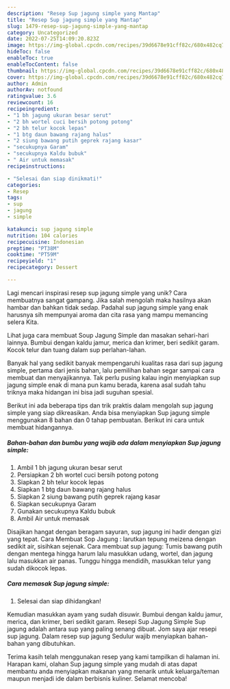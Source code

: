 ```yaml
---
description: "Resep Sup jagung simple yang Mantap"
title: "Resep Sup jagung simple yang Mantap"
slug: 1479-resep-sup-jagung-simple-yang-mantap
category: Uncategorized
date: 2022-07-25T14:09:20.823Z
image: https://img-global.cpcdn.com/recipes/39d6678e91cff82c/680x482cq70/sup-jagung-simple-foto-resep-utama.jpg
hideToc: false
enableToc: true
enableTocContent: false
thumbnail: https://img-global.cpcdn.com/recipes/39d6678e91cff82c/680x482cq70/sup-jagung-simple-foto-resep-utama.jpg
cover: https://img-global.cpcdn.com/recipes/39d6678e91cff82c/680x482cq70/sup-jagung-simple-foto-resep-utama.jpg
author: Admin
authorAv: notfound
ratingvalue: 3.6
reviewcount: 16
recipeingredient:
- "1 bh jagung ukuran besar serut"
- "2 bh wortel cuci bersih potong potong"
- "2 bh telur kocok lepas"
- "1 btg daun bawang rajang halus"
- "2 siung bawang putih geprek rajang kasar"
- "secukupnya Garam"
- "secukupnya Kaldu bubuk"
- " Air untuk memasak"
recipeinstructions:

- "Selesai dan siap dinikmati!"
categories:
- Resep
tags:
- sup
- jagung
- simple

katakunci: sup jagung simple 
nutrition: 104 calories
recipecuisine: Indonesian
preptime: "PT38M"
cooktime: "PT59M"
recipeyield: "1"
recipecategory: Dessert

---
```





Lagi mencari inspirasi resep sup jagung simple yang unik? Cara membuatnya sangat gampang. Jika salah mengolah maka hasilnya akan hambar dan bahkan tidak sedap. Padahal sup jagung simple yang enak harusnya sih mempunyai aroma dan cita rasa yang mampu memancing selera Kita.





Lihat juga cara membuat Soup Jagung Simple dan masakan sehari-hari lainnya. Bumbui dengan kaldu jamur, merica dan krimer, beri sedikit garam. Kocok telur dan tuang dalam sup perlahan-lahan.

Banyak hal yang sedikit banyak mempengaruhi kualitas rasa dari sup jagung simple, pertama dari jenis bahan, lalu pemilihan bahan segar sampai cara membuat dan menyajikannya. Tak perlu pusing kalau ingin menyiapkan sup jagung simple enak di mana pun kamu berada, karena asal sudah tahu triknya maka hidangan ini bisa jadi suguhan spesial.






Berikut ini ada beberapa tips dan trik praktis dalam mengolah sup jagung simple yang siap dikreasikan. Anda bisa menyiapkan Sup jagung simple menggunakan 8 bahan dan 0 tahap pembuatan. Berikut ini cara untuk membuat hidangannya.

<!--inarticleads1-->

##### Bahan-bahan dan bumbu yang wajib ada dalam menyiapkan Sup jagung simple:

1. Ambil 1 bh jagung ukuran besar serut
1. Persiapkan 2 bh wortel cuci bersih potong potong
1. Siapkan 2 bh telur kocok lepas
1. Siapkan 1 btg daun bawang rajang halus
1. Siapkan 2 siung bawang putih geprek rajang kasar
1. Siapkan secukupnya Garam
1. Gunakan secukupnya Kaldu bubuk
1. Ambil  Air untuk memasak


Disajikan hangat dengan beragam sayuran, sup jagung ini hadir dengan gizi yang tepat. Cara Membuat Sop Jagung : larutkan tepung meizena dengan sedikit air, sisihkan sejenak. Cara membuat sup jagung: Tumis bawang putih dengan mentega hingga harum lalu masukkan udang, wortel, dan jagung lalu masukkan air panas. Tunggu hingga mendidih, masukkan telur yang sudah dikocok lepas. 

<!--inarticleads2-->

##### Cara memasak Sup jagung simple:


1. Selesai dan siap dihidangkan!

Kemudian masukkan ayam yang sudah disuwir. Bumbui dengan kaldu jamur, merica, dan krimer, beri sedikit garam. Resepi Sup Jagung Simple Sup jagung adalah antara sup yang paling senang dibuat. Jom saya ajar resepi sup jagung. Dalam resep sup jagung Sedulur wajib menyiapkan bahan-bahan yang dibutuhkan. 

Terima kasih telah menggunakan resep yang kami tampilkan di halaman ini. Harapan kami, olahan Sup jagung simple yang mudah di atas dapat membantu anda menyiapkan makanan yang menarik untuk keluarga/teman maupun menjadi ide dalam berbisnis kuliner. Selamat mencoba!
